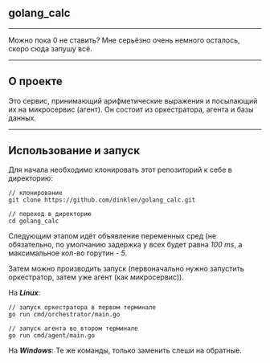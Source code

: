 ## golang_calc

---

Можно пока 0 не ставить? Мне серьёзно очень немного осталось, скоро сюда запушу всё.

---

## О проекте
Это сервис, принимающий арифметические выражения и посылающий их на микросервис (агент). Он состоит из оркестратора, агента и базы данных.

---

## Использование и запуск
Для начала необходимо клонировать этот репозиторий к себе в директорию:

```
// клонирование
git clone https://github.com/dinklen/golang_calc.git

// переход в директорию
cd golang_calc
```

Следующим этапом идёт объявление переменных сред (не обязательно, по умолчанию задержка у всех будет равна *100 ms*, а максимальное кол-во горутин - *5*.

Затем можно производить запуск (первоначально нужно запустить оркестратор, затем уже агент (как микросервис)).

На ***Linux***:
```
// запуск оркестратора в первом терминале
go run cmd/orchestrator/main.go

// запуск агента во втором терминале
go run cmd/agent/main.go
```

На ***Windows***:
Те же команды, только заменить слеши на обратные.
